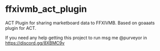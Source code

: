 # ffxivmb_act_plugin
ACT Plugin for sharing marketboard data to FFXIVMB.
Based on goaaats plugin for ACT.


If you need any help getting this project to run msg me @purveyor in https://discord.gg/8XBMC9v
